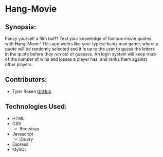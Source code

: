 # Hang-Movie

## Synopsis:

Fancy yourself a film buff? Test your knowledge of famous movie quotes with Hang-Movie! This app works like your typical hang-man game, where a quote will be randomly selected and it is up to the user to guess the letters in the quote before they run out of guesses. An login system will keep track of the number of wins and losses a player has, and ranks them against other players. 

## Contributors:

* Tyler Rosen [GitHub](https://github.com/TylerRosen)

## Technologies Used:

* HTML
* CSS
  * Bootstrap
* Javascript
  * jQuery
* Express
* MySQL
